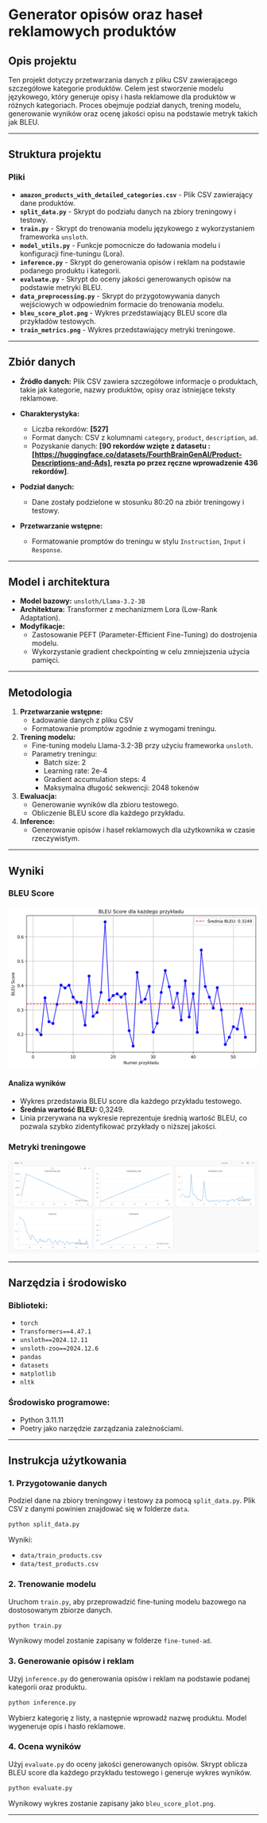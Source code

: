 # Generator opisów oraz haseł reklamowych produktów

## Opis projektu
Ten projekt dotyczy przetwarzania danych z pliku CSV zawierającego szczegółowe kategorie produktów. Celem jest stworzenie modelu językowego, który generuje opisy i hasła reklamowe dla produktów w różnych kategoriach. Proces obejmuje podział danych, trening modelu, generowanie wyników oraz ocenę jakości opisu na podstawie metryk takich jak BLEU.

---


## Struktura projektu

### Pliki

- **`amazon_products_with_detailed_categories.csv`** - Plik CSV zawierający dane produktów.
- **`split_data.py`** - Skrypt do podziału danych na zbiory treningowy i testowy.
- **`train.py`** - Skrypt do trenowania modelu językowego z wykorzystaniem frameworka `unsloth`.
- **`model_utils.py`** - Funkcje pomocnicze do ładowania modelu i konfiguracji fine-tuningu (Lora).
- **`inference.py`** - Skrypt do generowania opisów i reklam na podstawie podanego produktu i kategorii.
- **`evaluate.py`** - Skrypt do oceny jakości generowanych opisów na podstawie metryki BLEU.
- **`data_preprocessing.py`** - Skrypt do przygotowywania danych wejściowych w odpowiednim formacie do trenowania modelu.
- **`bleu_score_plot.png`** - Wykres przedstawiający BLEU score dla przykładów testowych.
- **`train_metrics.png`** - Wykres przedstawiający metryki treningowe.

---

## Zbiór danych

- **Źródło danych:** Plik CSV zawiera szczegółowe informacje o produktach, takie jak kategorie, nazwy produktów, opisy oraz istniejące teksty reklamowe.
- **Charakterystyka:**
  - Liczba rekordów: **[527]**
  - Format danych: CSV z kolumnami `category`, `product`, `description`, `ad`.
  - Pozyskanie danych: **[90 rekordów wzięte z datasetu : [https://huggingface.co/datasets/FourthBrainGenAI/Product-Descriptions-and-Ads], reszta po przez ręczne wprowadzenie 436 rekordów]**.

- **Podział danych:**
  - Dane zostały podzielone w stosunku 80:20 na zbiór treningowy i testowy.

- **Przetwarzanie wstępne:**
  - Formatowanie promptów do treningu w stylu `Instruction`, `Input` i `Response`.
---

## Model i architektura

- **Model bazowy:** `unsloth/Llama-3.2-3B`
- **Architektura:** Transformer z mechanizmem Lora (Low-Rank Adaptation).
- **Modyfikacje:**
  - Zastosowanie PEFT (Parameter-Efficient Fine-Tuning) do dostrojenia modelu.
  - Wykorzystanie gradient checkpointing w celu zmniejszenia użycia pamięci.

---

## Metodologia

1. **Przetwarzanie wstępne:**
   - Ładowanie danych z pliku CSV
   - Formatowanie promptów zgodnie z wymogami treningu.
2. **Trening modelu:**
   - Fine-tuning modelu Llama-3.2-3B przy użyciu frameworka `unsloth`.
   - Parametry treningu:
     - Batch size: 2
     - Learning rate: 2e-4
     - Gradient accumulation steps: 4
     - Maksymalna długość sekwencji: 2048 tokenów
3. **Ewaluacja:**
   - Generowanie wyników dla zbioru testowego.
   - Obliczenie BLEU score dla każdego przykładu.
4. **Inference:**
   - Generowanie opisów i haseł reklamowych dla użytkownika w czasie rzeczywistym.

---

## Wyniki

### BLEU Score

![BLEU Score](bleu_score_plot.png)

#### Analiza wyników
- Wykres przedstawia BLEU score dla każdego przykładu testowego.
- **Średnia wartość BLEU:** 0,3249.
- Linia przerywana na wykresie reprezentuje średnią wartość BLEU, co pozwala szybko zidentyfikować przykłady o niższej jakości.

### Metryki treningowe

![Train Metrics](train_metrics.png)

---

## Narzędzia i środowisko

### Biblioteki:
- `torch`
- `Transformers==4.47.1`
- `unsloth==2024.12.11`
- `unsloth-zoo==2024.12.6`
- `pandas`
- `datasets`
- `matplotlib`
- `nltk`

### Środowisko programowe:
- Python 3.11.11
- Poetry jako narzędzie zarządzania zależnościami.

---

## Instrukcja użytkowania

### 1. Przygotowanie danych
Podziel dane na zbiory treningowy i testowy za pomocą `split_data.py`. Plik CSV z danymi powinien znajdować się w folderze `data`.

```bash
python split_data.py
```

Wyniki:
- `data/train_products.csv`
- `data/test_products.csv`

### 2. Trenowanie modelu
Uruchom `train.py`, aby przeprowadzić fine-tuning modelu bazowego na dostosowanym zbiorze danych.

```bash
python train.py
```
Wynikowy model zostanie zapisany w folderze `fine-tuned-ad`.

### 3. Generowanie opisów i reklam
Użyj `inference.py` do generowania opisów i reklam na podstawie podanej kategorii oraz produktu.

```bash
python inference.py
```
Wybierz kategorię z listy, a następnie wprowadź nazwę produktu. Model wygeneruje opis i hasło reklamowe.

### 4. Ocena wyników
Użyj `evaluate.py` do oceny jakości generowanych opisów. Skrypt oblicza BLEU score dla każdego przykładu testowego i generuje wykres wyników.

```bash
python evaluate.py
```

Wynikowy wykres zostanie zapisany jako `bleu_score_plot.png`.

---

